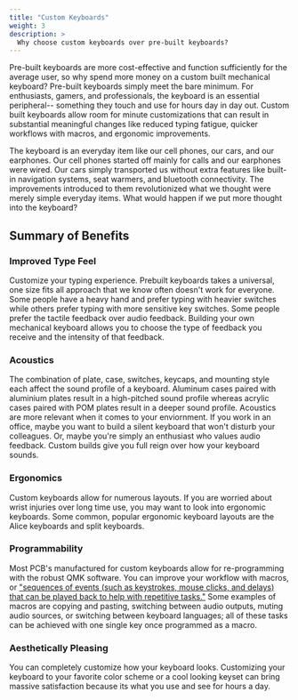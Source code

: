 ```yaml
---
title: "Custom Keyboards"
weight: 3
description: >
  Why choose custom keyboards over pre-built keyboards?
---
```


Pre-built keyboards are more cost-effective and function sufficiently for the average user, so why spend more money on a custom built mechanical keyboard? Pre-built keyboards simply meet the bare minimum. For enthusiasts, gamers, and professionals, the keyboard is an essential peripheral-- something they touch and use for hours day in day out. Custom built keyboards allow room for minute customizations that can result in substantial meaningful changes like reduced typing fatigue, quicker workflows with macros, and ergonomic improvements. 

The keyboard is an everyday item like our cell phones, our cars, and our earphones. Our cell phones started off mainly for calls and our earphones were wired. Our cars simply transported us without extra features like built-in navigation systems, seat warmers, and bluetooth connectivity. The improvements introduced to them revolutionized what we thought were merely simple everyday items. What would happen if we put more thought into the keyboard? 

## Summary of Benefits

### Improved Type Feel 

Customize your typing experience. Prebuilt keyboards takes a universal, one size fits all approach that we know often doesn't work for everyone. Some people have a heavy hand and prefer typing with heavier switches while others prefer typing with more sensitive key switches. Some people prefer the tactile feedback over audio feedback. Building your own mechanical keyboard allows you to choose the type of feedback you receive and the intensity of that feedback. 

### Acoustics

The combination of plate, case, switches, keycaps, and mounting style each affect the sound profile of a keyboard. Aluminum cases paired with aluminium plates result in a high-pitched sound profile whereas acrylic cases paired with POM plates result in a deeper sound profile. Acoustics are more relevant when it comes to your enviornment. If you work in an office, maybe you want to build a silent keyboard that won't disturb your colleagues. Or, maybe you're simply an enthusiast who values audio feedback. Custom builds give you full reign over how your keyboard sounds.

### Ergonomics

Custom keyboards allow for numerous layouts. If you are worried about wrist injuries over long time use, you may want to look into ergonomic keyboards. Some common, popular ergonomic keyboard layouts are the Alice keyboards and split keyboards. 

### Programmability 

Most PCB's manufactured for custom keyboards allow for re-programming with the robust QMK software. You can improve your workflow with macros, or ["sequences of events (such as keystrokes, mouse clicks, and delays) that can be played back to help with repetitive tasks."](https://support.microsoft.com/en-us/topic/how-do-i-create-macros-bd0f29dc-5b89-3616-c3bf-ddeeb04da2fb#:~:text=Macros%20are%20sequences%20of%20events,key%20or%20a%20mouse%20button.) Some examples of macros are copying and pasting, switching between audio outputs, muting audio sources, or switching between keyboard languages; all of these tasks can be achieved with one single key once programmed as a macro. 

### Aesthetically Pleasing

You can completely customize how your keyboard looks. Customizing your keyboard to your favorite color scheme or a cool looking keyset can bring massive satisfaction because its what you use and see for hours a day. 